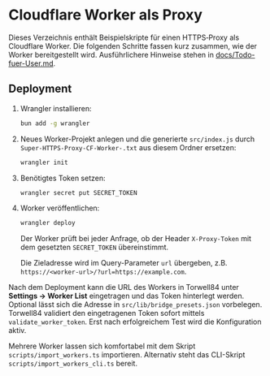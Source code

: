 # Cloudflare Worker als Proxy

Dieses Verzeichnis enthält Beispielskripte für einen HTTPS‑Proxy als Cloudflare Worker. Die folgenden Schritte fassen kurz zusammen, wie der Worker bereitgestellt wird. Ausführlichere Hinweise stehen in [docs/Todo-fuer-User.md](../docs/Todo-fuer-User.md).

## Deployment

1. Wrangler installieren:
   ```bash
   bun add -g wrangler
   ```
2. Neues Worker-Projekt anlegen und die generierte `src/index.js` durch `Super-HTTPS-Proxy-CF-Worker-.txt` aus diesem Ordner ersetzen:
   ```bash
   wrangler init
   ```
3. Benötigtes Token setzen:
   ```bash
   wrangler secret put SECRET_TOKEN
   ```
4. Worker veröffentlichen:
   ```bash
   wrangler deploy
   ```
   Der Worker prüft bei jeder Anfrage, ob der Header `X-Proxy-Token` mit dem gesetzten `SECRET_TOKEN` übereinstimmt.

   Die Zieladresse wird im Query-Parameter `url` übergeben, z.B. `https://<worker-url>/?url=https://example.com`.

Nach dem Deployment kann die URL des Workers in Torwell84 unter **Settings → Worker List** eingetragen und das Token hinterlegt werden. Optional lässt sich die Adresse in `src/lib/bridge_presets.json` vorbelegen.
Torwell84 validiert den eingetragenen Token sofort mittels `validate_worker_token`. Erst nach erfolgreichem Test wird die Konfiguration aktiv.

Mehrere Worker lassen sich komfortabel mit dem Skript `scripts/import_workers.ts` importieren. Alternativ steht das CLI-Skript `scripts/import_workers_cli.ts` bereit.
